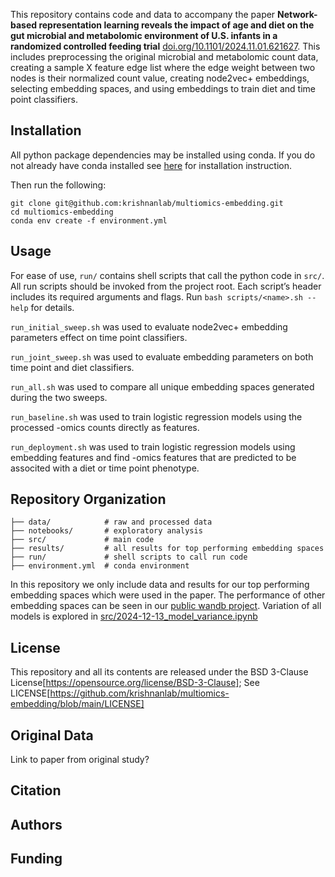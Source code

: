 This repository contains code and data to accompany the paper **Network-based representation learning reveals the impact of age and diet on the gut microbial and metabolomic environment of U.S. infants in a randomized controlled feeding trial** [doi.org/10.1101/2024.11.01.621627](https://www.biorxiv.org/content/10.1101/2024.11.01.621627v1). This includes preprocessing the original microbial and metabolomic count data, creating a sample X feature edge list where the edge weight between two nodes is their normalized count value, creating node2vec+ embeddings, selecting embedding spaces, and using embeddings to train diet and time point classifiers. 


## Installation

All python package dependencies may be installed using conda. 
If you do not already have conda installed see [here](https://docs.conda.io/projects/conda/en/latest/user-guide/install/index.html) for installation instruction. 

Then run the following:

```
git clone git@github.com:krishnanlab/multiomics-embedding.git
cd multiomics-embedding
conda env create -f environment.yml
```


## Usage

For ease of use, `run/` contains shell scripts that call the python code in `src/`. 
All run scripts should be invoked from the project root.
Each script’s header includes its required arguments and flags.
Run `bash scripts/<name>.sh --help` for details.

`run_initial_sweep.sh` was used to evaluate node2vec+ embedding parameters effect on time point classifiers.

`run_joint_sweep.sh` was used to evaluate embedding parameters on both time point and diet classifiers. 

`run_all.sh` was used to compare all unique embedding spaces generated during the two sweeps.

`run_baseline.sh` was used to train logistic regression models using the processed -omics counts directly as features.

`run_deployment.sh` was used to train logistic regression models using embedding features and find -omics features that are predicted to be associted with a diet or time point phenotype. 

## Repository Organization 

```
├── data/            # raw and processed data
├── notebooks/       # exploratory analysis 
├── src/             # main code
├── results/         # all results for top performing embedding spaces
├── run/             # shell scripts to call run code
├── environment.yml  # conda environment

```
In this repository we only include data and results for our top performing embedding spaces which were used in the paper. The performance of other embedding spaces can be seen in our [public wandb project](https://wandb.ai/keenan-manpearl/multiomics_embedding). Variation of all models is explored in [src/2024-12-13_model_variance.ipynb](https://github.com/krishnanlab/multiomics-embedding/blob/main/src/2024-12-13_model_variance.ipynb)


## License 
This repository and all its contents are released under the BSD 3-Clause License[https://opensource.org/license/BSD-3-Clause]; See LICENSE[https://github.com/krishnanlab/multiomics-embedding/blob/main/LICENSE]


## Original Data

Link to paper from original study?

## Citation 

## Authors 

## Funding

